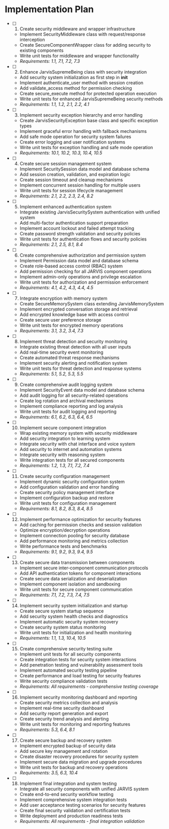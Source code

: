 # Implementation Plan

- [ ] 1. Create security middleware and wrapper infrastructure
  - Implement SecurityMiddleware class with request/response interception
  - Create SecureComponentWrapper class for adding security to existing components
  - Write unit tests for middleware and wrapper functionality
  - _Requirements: 1.1, 7.1, 7.2, 7.3_

- [ ] 2. Enhance JarvisSupremeBeing class with security integration
  - Add security system initialization as first step in __init__
  - Implement authenticate_user method with session creation
  - Add validate_access method for permission checking
  - Create secure_execute method for protected operation execution
  - Write unit tests for enhanced JarvisSupremeBeing security methods
  - _Requirements: 1.1, 1.2, 2.1, 2.2, 4.1_

- [ ] 3. Implement security exception hierarchy and error handling
  - Create JarvisSecurityException base class and specific exception types
  - Implement graceful error handling with fallback mechanisms
  - Add safe mode operation for security system failures
  - Create error logging and user notification systems
  - Write unit tests for exception handling and safe mode operation
  - _Requirements: 10.1, 10.2, 10.3, 10.4, 10.5_

- [ ] 4. Create secure session management system
  - Implement SecuritySession data model and database schema
  - Add session creation, validation, and expiration logic
  - Create session timeout and cleanup mechanisms
  - Implement concurrent session handling for multiple users
  - Write unit tests for session lifecycle management
  - _Requirements: 2.1, 2.2, 2.3, 2.4, 8.2_

- [ ] 5. Implement enhanced authentication system
  - Integrate existing JarvisSecuritySystem authentication with unified system
  - Add multi-factor authentication support preparation
  - Implement account lockout and failed attempt tracking
  - Create password strength validation and security policies
  - Write unit tests for authentication flows and security policies
  - _Requirements: 2.1, 2.5, 8.1, 8.4_

- [ ] 6. Create comprehensive authorization and permission system
  - Implement Permission data model and database schema
  - Create role-based access control (RBAC) system
  - Add permission checking for all JARVIS component operations
  - Implement admin-only operations and privilege escalation
  - Write unit tests for authorization and permission enforcement
  - _Requirements: 4.1, 4.2, 4.3, 4.4, 4.5_

- [ ] 7. Integrate encryption with memory system
  - Create SecureMemorySystem class extending JarvisMemorySystem
  - Implement encrypted conversation storage and retrieval
  - Add encrypted knowledge base with access control
  - Create secure user preference storage
  - Write unit tests for encrypted memory operations
  - _Requirements: 3.1, 3.2, 3.4, 7.3_

- [ ] 8. Implement threat detection and security monitoring
  - Integrate existing threat detection with all user inputs
  - Add real-time security event monitoring
  - Create automated threat response mechanisms
  - Implement security alerting and notification system
  - Write unit tests for threat detection and response systems
  - _Requirements: 5.1, 5.2, 5.3, 5.5_

- [ ] 9. Create comprehensive audit logging system
  - Implement SecurityEvent data model and database schema
  - Add audit logging for all security-related operations
  - Create log rotation and archival mechanisms
  - Implement compliance reporting and log analysis
  - Write unit tests for audit logging and reporting
  - _Requirements: 6.1, 6.2, 6.3, 6.4, 6.5_

- [ ] 10. Implement secure component integration
  - Wrap existing memory system with security middleware
  - Add security integration to learning system
  - Integrate security with chat interface and voice system
  - Add security to internet and automation systems
  - Integrate security with reasoning system
  - Write integration tests for all secured components
  - _Requirements: 1.2, 1.3, 7.1, 7.2, 7.4_

- [ ] 11. Create security configuration management
  - Implement dynamic security configuration system
  - Add configuration validation and error handling
  - Create security policy management interface
  - Implement configuration backup and restore
  - Write unit tests for configuration management
  - _Requirements: 8.1, 8.2, 8.3, 8.4, 8.5_

- [ ] 12. Implement performance optimization for security features
  - Add caching for permission checks and session validation
  - Optimize encryption/decryption operations
  - Implement connection pooling for security database
  - Add performance monitoring and metrics collection
  - Write performance tests and benchmarks
  - _Requirements: 9.1, 9.2, 9.3, 9.4, 9.5_

- [ ] 13. Create secure data transmission between components
  - Implement secure inter-component communication protocols
  - Add API authentication tokens for component interactions
  - Create secure data serialization and deserialization
  - Implement component isolation and sandboxing
  - Write unit tests for secure component communication
  - _Requirements: 7.1, 7.2, 7.3, 7.4, 7.5_

- [ ] 14. Implement security system initialization and startup
  - Create secure system startup sequence
  - Add security system health checks and diagnostics
  - Implement automatic security system recovery
  - Create security system status monitoring
  - Write unit tests for initialization and health monitoring
  - _Requirements: 1.1, 1.3, 10.4, 10.5_

- [ ] 15. Create comprehensive security testing suite
  - Implement unit tests for all security components
  - Create integration tests for security system interactions
  - Add penetration testing and vulnerability assessment tools
  - Implement automated security testing pipeline
  - Create performance and load testing for security features
  - Write security compliance validation tests
  - _Requirements: All requirements - comprehensive testing coverage_

- [ ] 16. Implement security monitoring dashboard and reporting
  - Create security metrics collection and analysis
  - Implement real-time security dashboard
  - Add security report generation and export
  - Create security trend analysis and alerting
  - Write unit tests for monitoring and reporting features
  - _Requirements: 5.3, 6.4, 8.1_

- [ ] 17. Create secure backup and recovery system
  - Implement encrypted backup of security data
  - Add secure key management and rotation
  - Create disaster recovery procedures for security system
  - Implement secure data migration and upgrade procedures
  - Write unit tests for backup and recovery operations
  - _Requirements: 3.5, 6.3, 10.4_

- [ ] 18. Implement final integration and system testing
  - Integrate all security components with unified JARVIS system
  - Create end-to-end security workflow testing
  - Implement comprehensive system integration tests
  - Add user acceptance testing scenarios for security features
  - Create final security validation and certification tests
  - Write deployment and production readiness tests
  - _Requirements: All requirements - final integration validation_
